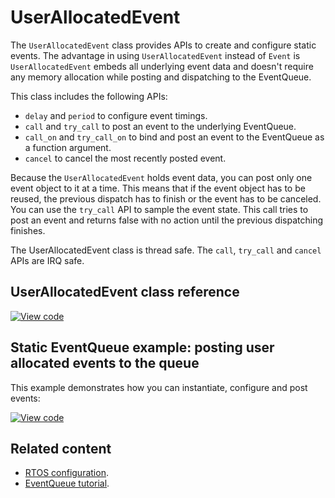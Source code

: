 # UserAllocatedEvent

The `UserAllocatedEvent` class provides APIs to create and configure static events. The advantage in using `UserAllocatedEvent` instead of `Event` is `UserAllocatedEvent` embeds all underlying event data and doesn't require any memory allocation while posting and dispatching to the EventQueue.

This class includes the following APIs:

- `delay` and `period` to configure event timings.
- `call` and `try_call` to post an event to the underlying EventQueue.
- `call_on` and `try_call_on` to bind and post an event to the EventQueue as a function argument.
- `cancel` to cancel the most recently posted event.

Because the `UserAllocatedEvent` holds event data, you can post only one event object to it at a time. This means that if the event object has to be reused, the previous dispatch has to finish or the event has to be canceled. You can use the `try_call` API to sample the event state. This call tries to post an event and returns false with no action until the previous dispatching finishes.

The UserAllocatedEvent class is thread safe. The `call`, `try_call` and `cancel` APIs are IRQ safe.

## UserAllocatedEvent class reference

[![View code](https://www.mbed.com/embed/?type=library)](https://os.mbed.com/docs/mbed-os/v6.13/mbed-os-api-doxy/classevents_1_1_user_allocated_event.html)

## Static EventQueue example: posting user allocated events to the queue

This example demonstrates how you can instantiate, configure and post events:

[![View code](https://www.mbed.com/embed/?url=https://github.com/ARMmbed/mbed-os-snippet-UserAllocatedEvent_ex_1/tree/v6.13)](https://github.com/ARMmbed/mbed-os-snippet-UserAllocatedEvent_ex_1/blob/v6.13/main.cpp)

## Related content

- [RTOS configuration](../apis/scheduling-options-and-config.html).
- [EventQueue tutorial](../apis/scheduling-tutorials.html).
